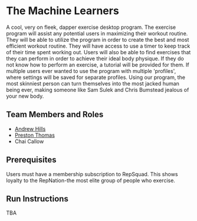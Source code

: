 # The Machine Learners

A cool, very on fleek, dapper exercise desktop program. The exercise program will assist any potential users in maximizing their workout routine. They will be able to utilize the program in order to create the best and most efficient workout routine. They will have access to use a timer to keep track of their time spent working out. Users will also be able to find exercises that they can perform in order to achieve their ideal body physique. If they do not know how to perform an exercise, a tutorial will be provided for them. If multiple users ever wanted to use the program with multiple 'profiles', where settings will be saved for separate profiles. Using our program, the most skinniest person can turn themselves into the most jacked human being ever, making someone like Sam Sulek and Chris Bumstead jealous of your new body.

## Team Members and Roles

* [Andrew Hills](https://github.com/KingAnd7/CIS350-HW2-Hills)
* [Preston Thomas](https://github.com/preston-thomas/CIS350-HW2-Thomas)
* Chai Callow

## Prerequisites
Users must have a membership subscription to RepSquad. This shows loyalty to the RepNation-the most elite group of people who exercise.

## Run Instructions
TBA
